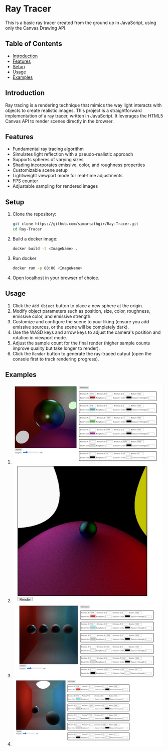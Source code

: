 # Ray Tracer

This is a basic ray tracer created from the ground up in JavaScript, using only the Canvas Drawing API.

## Table of Contents

- [Introduction](#introduction)
- [Features](#features)
- [Setup](#setup)
- [Usage](#usage)
- [Examples](#examples)

## Introduction

Ray tracing is a rendering technique that mimics the way light interacts with objects to create realistic images. This project is a straightforward implementation of a ray tracer, written in JavaScript. It leverages the HTML5 Canvas API to render scenes directly in the browser.

## Features

- Fundamental ray tracing algorithm
- Simulates light reflection with a pseudo-realistic approach
- Supports spheres of varying sizes
- Shading incorporates emissive, color, and roughness properties
- Customizable scene setup
- Lightweight viewport mode for real-time adjustments
- FPS counter
- Adjustable sampling for rendered images

## Setup

1. Clone the repository:

   ```sh
   git clone https://github.com/simartathgir/Ray-Tracer.git
   cd Ray-Tracer
   ```
2. Build a docker image:
   ```sh
   docker build -t <ImageName> .
   ```
3. Run docker
   ```sh
   docker run -p 80:80 <ImageName>
   ```
4. Open localhost  in your browser of choice.

## Usage

1. Click the `Add Object` button to place a new sphere at the origin.
2. Modify object parameters such as position, size, color, roughness, emissive color, and emissive strength.
3. Customize and configure the scene to your liking (ensure you add emissive sources, or the scene will be completely dark).
4. Use the WASD keys and arrow keys to adjust the camera's position and rotation in viewport mode.
5. Adjust the sample count for the final render (higher sample counts improve quality but take longer to render).
6. Click the `Render` button to generate the ray-traced output (open the console first to track rendering progress).

## Examples
1. ![Ray tracer screenshot 1](images/image1.png)
2. ![Ray tracer screenshot 1](images/image2.png)
3. ![Ray tracer screenshot 1](images/image3.png)
4. ![Ray tracer screenshot 1](images/image4.png)
   
